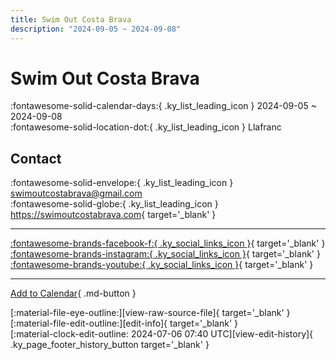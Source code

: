 ```yaml
---
title: Swim Out Costa Brava
description: "2024-09-05 ~ 2024-09-08"
---
```


# Swim Out Costa Brava 

:fontawesome-solid-calendar-days:{ .ky_list_leading_icon } 2024-09-05 ~ 2024-09-08  
:fontawesome-solid-location-dot:{ .ky_list_leading_icon } Llafranc  

## Contact

:fontawesome-solid-envelope:{ .ky_list_leading_icon } <swimoutcostabrava@gmail.com>  
:fontawesome-solid-globe:{ .ky_list_leading_icon } <https://swimoutcostabrava.com>{ target='_blank' }  

---

 [:fontawesome-brands-facebook-f:{ .ky_social_links_icon }](https://www.facebook.com/swimoutcostabrava){ target='_blank' } [:fontawesome-brands-instagram:{ .ky_social_links_icon }](https://instagram.com/swimoutcostabrava){ target='_blank' } [:fontawesome-brands-youtube:{ .ky_social_links_icon }](https://youtube.com/@windyhoppers){ target='_blank' }

---

[Add to Calendar](https://swing.news/ics/en/2024/es/swim-out-costa-brava-2024.ics){ .md-button }

<div class="ky_page_footer" markdown>
<div class="ky_page_footer_trailing" markdown="span">
[:material-file-eye-outline:][view-raw-source-file]{ target='_blank' }
[:material-file-edit-outline:][edit-info]{ target='_blank' }
</div>
<div class="ky_page_footer_leading" markdown="span">
[:material-clock-edit-outline: 2024-07-06 07:40 UTC][view-edit-history]{ .ky_page_footer_history_button target='_blank' }
</div>
</div>

[view-raw-source-file]: https://github.com/swingdance/events/blob/main/2024/es/swim-out-costa-brava-2024.json "View Raw Source File"
[edit-info]: https://github.com/swingdance/events/issues/new?assignees=&labels=update+event&projects=&template=03-update_entity.yml&title=%5B2024%2Fes%5D%20Swim%20Out%20Costa%20Brava&region=es&year=2024&id=swim-out-costa-brava-2024&name=Swim%20Out%20Costa%20Brava&org_id= "Edit Info"

[view-edit-history]: https://github.com/swingdance/events/commits/main/2024/es/swim-out-costa-brava-2024.json "View Edit History"
